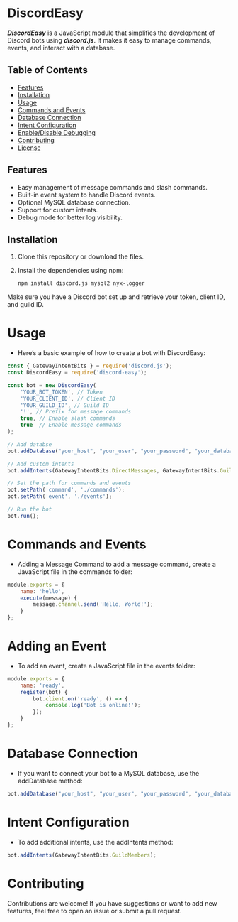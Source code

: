 # DiscordEasy

***DiscordEasy*** is a JavaScript module that simplifies the development of Discord bots using ***discord.js***. It makes it easy to manage commands, events, and interact with a database.

## Table of Contents

- [Features](#features)
- [Installation](#installation)
- [Usage](#usage)
- [Commands and Events](#commands-and-events)
- [Database Connection](#database-connection)
- [Intent Configuration](#intent-configuration)
- [Enable/Disable Debugging](#enable-disable-debugging)
- [Contributing](#contributing)
- [License](#license)

## Features

- Easy management of message commands and slash commands.
- Built-in event system to handle Discord events.
- Optional MySQL database connection.
- Support for custom intents.
- Debug mode for better log visibility.

## Installation

1. Clone this repository or download the files.
2. Install the dependencies using npm:

   ```bash
   npm install discord.js mysql2 nyx-logger
   ```

Make sure you have a Discord bot set up and retrieve your token, client ID, and guild ID.
# Usage
- Here’s a basic example of how to create a bot with DiscordEasy:

```js
const { GatewayIntentBits } = require('discord.js');
const DiscordEasy = require('discord-easy');

const bot = new DiscordEasy(
    'YOUR_BOT_TOKEN', // Token
    'YOUR_CLIENT_ID', // Client ID
    'YOUR_GUILD_ID', // Guild ID
    '!', // Prefix for message commands
    true, // Enable slash commands
    true  // Enable message commands
);

// Add databse 
bot.addDatabase("your_host", "your_user", "your_password", "your_database"); // Not nessecary

// Add custom intents
bot.addIntents(GatewayIntentBits.DirectMessages, GatewayIntentBits.GuildMembers);

// Set the path for commands and events
bot.setPath('command', './commands');
bot.setPath('event', './events');

// Run the bot
bot.run();
```

# Commands and Events

- Adding a Message Command to add a message command, create a JavaScript file in the commands folder:

```js
module.exports = {
    name: 'hello',
    execute(message) {
        message.channel.send('Hello, World!');
    }
};
```

# Adding an Event
- To add an event, create a JavaScript file in the events folder:

```js
module.exports = {
    name: 'ready',
    register(bot) {
        bot.client.on('ready', () => {
            console.log('Bot is online!');
        });
    }
};
```

# Database Connection
- If you want to connect your bot to a MySQL database, use the addDatabase method:

```js
bot.addDatabase("your_host", "your_user", "your_password", "your_database");
```

# Intent Configuration
- To add additional intents, use the addIntents method:

```js
bot.addIntents(GatewayIntentBits.GuildMembers);
```

# Contributing
Contributions are welcome! If you have suggestions or want to add new features, feel free to open an issue or submit a pull request.